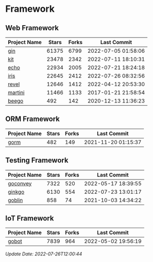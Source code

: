 # Framework

## Web Framework
| Project Name | Stars | Forks | Last Commit |
| ------------ | ----- | ----- | ----------- |
| [gin](https://github.com/gin-gonic/gin) | 61375 | 6799 | 2022-07-05 01:58:06 |
| [kit](https://github.com/go-kit/kit) | 23478 | 2342 | 2022-07-11 18:10:31 |
| [echo](https://github.com/labstack/echo) | 22934 | 2005 | 2022-07-21 18:24:18 |
| [iris](https://github.com/kataras/iris) | 22645 | 2412 | 2022-07-26 08:32:56 |
| [revel](https://github.com/revel/revel) | 12646 | 1412 | 2022-04-12 20:53:30 |
| [martini](https://github.com/go-martini/martini) | 11466 | 1133 | 2017-01-21 21:58:54 |
| [beego](https://github.com/astaxie/beego) | 492 | 142 | 2020-12-13 11:36:23 |

## ORM Framework
| Project Name | Stars | Forks | Last Commit |
| ------------ | ----- | ----- | ----------- |
| [gorm](https://github.com/jinzhu/gorm) | 482 | 149 | 2021-11-20 01:15:37 |

## Testing Framework
| Project Name | Stars | Forks | Last Commit |
| ------------ | ----- | ----- | ----------- |
| [goconvey](https://github.com/smartystreets/goconvey) | 7322 | 520 | 2022-05-17 18:39:55 |
| [ginkgo](https://github.com/onsi/ginkgo) | 6130 | 554 | 2022-07-23 13:01:17 |
| [goblin](https://github.com/franela/goblin) | 858 | 74 | 2021-10-03 14:34:22 |

## IoT Framework
| Project Name | Stars | Forks | Last Commit |
| ------------ | ----- | ----- | ----------- |
| [gobot](https://github.com/hybridgroup/gobot) | 7839 | 964 | 2022-05-02 19:56:19 |

*Update Date: 2022-07-26T12:00:44*
